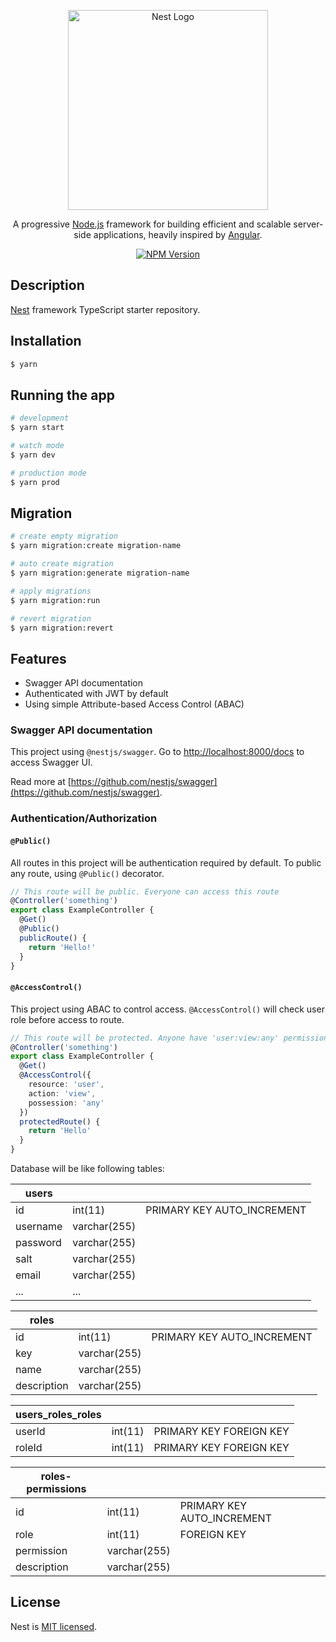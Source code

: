 <p align="center">
  <a href="http://nestjs.com/" target="blank"><img src="https://nestjs.com/img/logo_text.svg" width="320" alt="Nest Logo" /></a>
</p>
<p align="center">A progressive <a href="http://nodejs.org" target="blank">Node.js</a> framework for building efficient and scalable server-side applications, heavily inspired by <a href="https://angular.io" target="blank">Angular</a>.</p>
<p align="center">
    <a href="https://www.npmjs.com/~nestjscore"><img src="https://img.shields.io/npm/v/@nestjs/core.svg" alt="NPM Version" /></a>
</p>
    
## Description

[Nest](https://github.com/nestjs/nest) framework TypeScript starter repository.

## Installation

```bash
$ yarn
```

## Running the app

```bash
# development
$ yarn start

# watch mode
$ yarn dev

# production mode
$ yarn prod
```

## Migration

```bash
# create empty migration
$ yarn migration:create migration-name

# auto create migration
$ yarn migration:generate migration-name

# apply migrations
$ yarn migration:run

# revert migration
$ yarn migration:revert
```

## Features

- Swagger API documentation
- Authenticated with JWT by default
- Using simple Attribute-based Access Control (ABAC)

### Swagger API documentation

This project using `@nestjs/swagger`. Go to [http://localhost:8000/docs](http://localhost:8000/docs) to access Swagger UI.
 
Read more at [https://github.com/nestjs/swagger](https://github.com/nestjs/swagger).

### Authentication/Authorization

#### `@Public()` 

All routes in this project will be authentication required by default. To public any route, using `@Public()` decorator.

```typescript
// This route will be public. Everyone can access this route
@Controller('something')
export class ExampleController {
  @Get()
  @Public()
  publicRoute() {
    return 'Hello!'
  }
}
```

#### `@AccessControl()`

This project using ABAC to control access. `@AccessControl()` will check user role before access to route.

```typescript
// This route will be protected. Anyone have 'user:view:any' permission can access this route
@Controller('something')
export class ExampleController {
  @Get()
  @AccessControl({
    resource: 'user',
    action: 'view',
    possession: 'any'
  })
  protectedRoute() {
    return 'Hello'
  }
}
```

Database will be like following tables:

| users |||
|-------------|--------------|----------------------------|
| id          | int(11)      | PRIMARY KEY AUTO_INCREMENT |
| username    | varchar(255) |                            |
| password    | varchar(255) |                            |
| salt        | varchar(255) |                            |
| email       | varchar(255) |                            |
| ...         | ...          |                            |


| roles |||
|-------------|--------------|----------------------------|
| id          | int(11)      | PRIMARY KEY AUTO_INCREMENT |
| key         | varchar(255) |                            |
| name        | varchar(255) |                            |
| description | varchar(255) |                            |


| users_roles_roles |||
|-------------|--------------|----------------------------|
| userId      | int(11)      | PRIMARY KEY FOREIGN KEY    |
| roleId      | int(11)      | PRIMARY KEY FOREIGN KEY    |


| roles-permissions |||
|-------------|--------------|----------------------------|
| id          | int(11)      | PRIMARY KEY AUTO_INCREMENT |
| role        | int(11)      | FOREIGN KEY                |
| permission  | varchar(255) |                            |
| description | varchar(255) |                            |


## License

  Nest is [MIT licensed](LICENSE).
